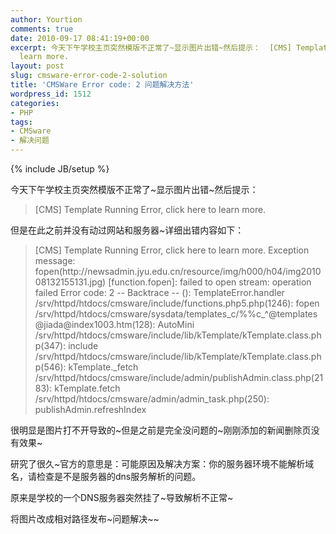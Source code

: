 ```yaml
---
author: Yourtion
comments: true
date: 2010-09-17 08:41:19+00:00
excerpt: 今天下午学校主页突然模版不正常了~显示图片出错~然后提示：  [CMS] Template Running Error, click here to
  learn more.
layout: post
slug: cmsware-error-code-2-solution
title: 'CMSWare Error code: 2 问题解决方法'
wordpress_id: 1512
categories:
- PHP
tags:
- CMSware
- 解决问题
---
```

{% include JB/setup %}

今天下午学校主页突然模版不正常了~显示图片出错~然后提示：


<blockquote>[CMS] Template Running Error, click here to learn more.</blockquote>


但是在此之前并没有动过网站和服务器~详细出错内容如下：


<blockquote>[CMS] Template Running Error, click here to learn more.
Exception message: fopen(http://newsadmin.jyu.edu.cn/resource/img/h000/h04/img201008132155131.jpg) [function.fopen]: failed to open stream: operation failed
Error code: 2
-- Backtrace --
(): TemplateError.handler
/srv/httpd/htdocs/cmsware/include/functions.php5.php(1246): fopen
/srv/httpd/htdocs/cmsware/sysdata/templates_c/%%c_^@templates@jiada@index1003.htm(128): AutoMini
/srv/httpd/htdocs/cmsware/include/lib/kTemplate/kTemplate.class.php(347): include
/srv/httpd/htdocs/cmsware/include/lib/kTemplate/kTemplate.class.php(546): kTemplate._fetch
/srv/httpd/htdocs/cmsware/include/admin/publishAdmin.class.php(2183): kTemplate.fetch
/srv/httpd/htdocs/cmsware/admin/admin_task.php(250): publishAdmin.refreshIndex</blockquote>


很明显是图片打不开导致的~但是之前是完全没问题的~刚刚添加的新闻删除页没有效果~

研究了很久~官方的意思是：可能原因及解决方案：你的服务器环境不能解析域名，请检查是不是服务器的dns服务解析的问题。

原来是学校的一个DNS服务器突然挂了~导致解析不正常~

将图片改成相对路径发布~问题解决~~
